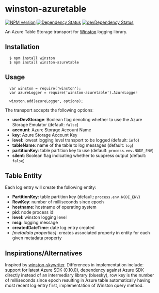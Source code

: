 winston-azuretable
==================

[![NPM version](https://badge.fury.io/js/winston-azuretable.svg)](http://badge.fury.io/js/winston-azuretable)
[![Dependency Status](https://david-dm.org/jpoon/winston-azuretable.svg)](https://david-dm.org/jpoon/winston-azuretable)
[![devDependency Status](https://david-dm.org/jpoon/winston-azuretable.svg)](https://david-dm.org/jpoon/winston-azuretable#info=devDependencies)

An Azure Table Storage transport for [Winston](https://github.com/flatiron/winston) logging library.

Installation
------------

```
  $ npm install winston
  $ npm install winston-azuretable
```

Usage
-----
```
  var winston = require('winston');
  var azureLogger = require('winston-azuretable').AzureLogger

  winston.add(azureLogger, options);
```

The transport accepts the following options:

* **useDevStorage**: Boolean flag denoting whether to use the Azure Storage Emulator (default: `false`)
* **account**: Azure Storage Account Name
* **key**: Azure Storage Account Key
* **level**: lowest logging level transport to be logged (default: `info`)
* **tableName**: name of the table to log messages (default: `log`)
* **partitionKey**: table partition key to use (default: `process.env.NODE_ENV`)
* **silent**: Boolean flag indicating whether to suppress output (default: `false`)

Table Entity
------------
Each log entry will create the following entity:

* **PartitionKey**: table partition key (default: `process.env.NODE_ENV`)
* **RowKey**: number of milliseconds since epoch
* **hostname**: hostname of operating system
* **pid**: node process id
* **level**: winston logging level
* **msg**: logging message
* **createdDateTime**: date log entry created
* *[metadata properties]*: creates associated property in entity for each given metadata property


Inspirations/Alternatives
-------------------------
Inspired by [winston-skywriter](https://github.com/pofallon/winston-skywriter/). Differences in implementation include: support for latest Azure SDK (0.10.0), dependency against Azure SDK directly instead of an intermediary library (bluesky), row key is the number of milliseconds since epoch resulting in Azure table automatically having most recent log entry first, implementation of Winston query method.
